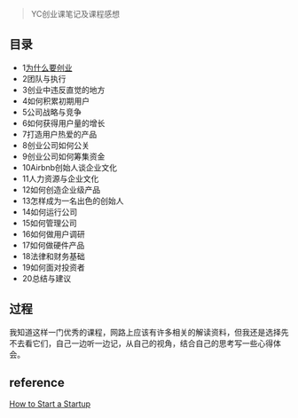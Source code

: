 > YC创业课笔记及课程感想



## 目录

- 1[为什么要创业](/postDetail/%2Fblog%2Fapi%2Fycchuang-ye-ke-01-wei-shi-yao-yao-chuang-ye,57%2F)
- 2团队与执行
- 3创业中违反直觉的地方
- 4如何积累初期用户
- 5公司战略与竞争
- 6如何获得用户量的增长
- 7打造用户热爱的产品
- 8创业公司如何公关
- 9创业公司如何筹集资金
- 10Airbnb创始人谈企业文化
- 11人力资源与企业文化
- 12如何创造企业级产品
- 13怎样成为一名出色的创始人
- 14如何运行公司
- 15如何管理公司
- 16如何做用户调研
- 17如何做硬件产品
- 18法律和财务基础
- 19如何面对投资者
- 20总结与建议



## 过程

我知道这样一门优秀的课程，网路上应该有许多相关的解读资料，但我还是选择先不去看它们，自己一边听一边记，从自己的视角，结合自己的思考写一些心得体会。





## reference

[How to Start a Startup](http://startupclass.samaltman.com/)

